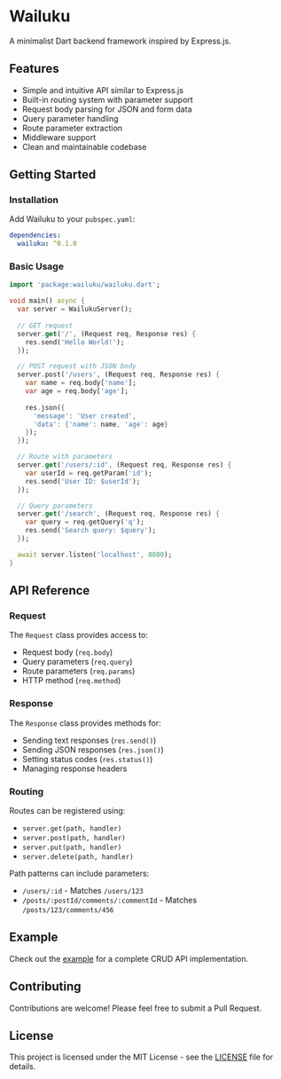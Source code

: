 # Wailuku

A minimalist Dart backend framework inspired by Express.js.

## Features

- Simple and intuitive API similar to Express.js
- Built-in routing system with parameter support
- Request body parsing for JSON and form data
- Query parameter handling
- Route parameter extraction
- Middleware support
- Clean and maintainable codebase

## Getting Started

### Installation

Add Wailuku to your `pubspec.yaml`:

```yaml
dependencies:
  wailuku: ^0.1.0
```

### Basic Usage

```dart
import 'package:wailuku/wailuku.dart';

void main() async {
  var server = WailukuServer();
  
  // GET request
  server.get('/', (Request req, Response res) {
    res.send('Hello World!');
  });

  // POST request with JSON body
  server.post('/users', (Request req, Response res) {
    var name = req.body['name'];
    var age = req.body['age'];
    
    res.json({
      'message': 'User created',
      'data': {'name': name, 'age': age}
    });
  });

  // Route with parameters
  server.get('/users/:id', (Request req, Response res) {
    var userId = req.getParam('id');
    res.send('User ID: $userId');
  });

  // Query parameters
  server.get('/search', (Request req, Response res) {
    var query = req.getQuery('q');
    res.send('Search query: $query');
  });

  await server.listen('localhost', 8080);
}
```

## API Reference

### Request

The `Request` class provides access to:
- Request body (`req.body`)
- Query parameters (`req.query`)
- Route parameters (`req.params`)
- HTTP method (`req.method`)

### Response

The `Response` class provides methods for:
- Sending text responses (`res.send()`)
- Sending JSON responses (`res.json()`)
- Setting status codes (`res.status()`)
- Managing response headers

### Routing

Routes can be registered using:
- `server.get(path, handler)`
- `server.post(path, handler)`
- `server.put(path, handler)`
- `server.delete(path, handler)`

Path patterns can include parameters:
- `/users/:id` - Matches `/users/123`
- `/posts/:postId/comments/:commentId` - Matches `/posts/123/comments/456`

## Example

Check out the [example](example/example_usage.dart) for a complete CRUD API implementation.

## Contributing

Contributions are welcome! Please feel free to submit a Pull Request.

## License

This project is licensed under the MIT License - see the [LICENSE](LICENSE) file for details.
